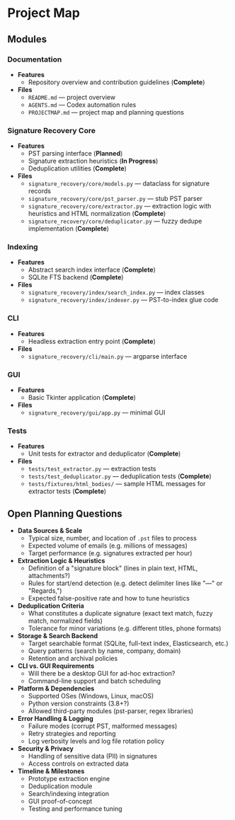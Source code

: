 # Project Map

## Modules

### Documentation
- **Features**
  - Repository overview and contribution guidelines (**Complete**)
- **Files**
  - `README.md` — project overview
  - `AGENTS.md` — Codex automation rules
  - `PROJECTMAP.md` — project map and planning questions

### Signature Recovery Core
- **Features**
  - PST parsing interface (**Planned**)
  - Signature extraction heuristics (**In Progress**)
  - Deduplication utilities (**Complete**)
- **Files**
  - `signature_recovery/core/models.py` — dataclass for signature records
  - `signature_recovery/core/pst_parser.py` — stub PST parser
  - `signature_recovery/core/extractor.py` — extraction logic with heuristics and HTML normalization (**Complete**)
  - `signature_recovery/core/deduplicator.py` — fuzzy dedupe implementation (**Complete**)

### Indexing
- **Features**
  - Abstract search index interface (**Complete**)
  - SQLite FTS backend (**Complete**)
- **Files**
  - `signature_recovery/index/search_index.py` — index classes
  - `signature_recovery/index/indexer.py` — PST-to-index glue code

### CLI
- **Features**
  - Headless extraction entry point (**Complete**)
- **Files**
  - `signature_recovery/cli/main.py` — argparse interface

### GUI
- **Features**
  - Basic Tkinter application (**Complete**)
- **Files**
  - `signature_recovery/gui/app.py` — minimal GUI

### Tests
- **Features**
  - Unit tests for extractor and deduplicator (**Complete**)
- **Files**
  - `tests/test_extractor.py` — extraction tests
  - `tests/test_deduplicator.py` — deduplication tests (**Complete**)
  - `tests/fixtures/html_bodies/` — sample HTML messages for extractor tests (**Complete**)

## Open Planning Questions

- **Data Sources & Scale**
  - Typical size, number, and location of `.pst` files to process
  - Expected volume of emails (e.g. millions of messages)
  - Target performance (e.g. signatures extracted per hour)
- **Extraction Logic & Heuristics**
  - Definition of a "signature block" (lines in plain text, HTML, attachments?)
  - Rules for start/end detection (e.g. detect delimiter lines like "—" or "Regards,")
  - Expected false-positive rate and how to tune heuristics
- **Deduplication Criteria**
  - What constitutes a duplicate signature (exact text match, fuzzy match, normalized fields)
  - Tolerance for minor variations (e.g. different titles, phone formats)
- **Storage & Search Backend**
  - Target searchable format (SQLite, full-text index, Elasticsearch, etc.)
  - Query patterns (search by name, company, domain)
  - Retention and archival policies
- **CLI vs. GUI Requirements**
  - Will there be a desktop GUI for ad-hoc extraction?
  - Command-line support and batch scheduling
- **Platform & Dependencies**
  - Supported OSes (Windows, Linux, macOS)
  - Python version constraints (3.8+?)
  - Allowed third-party modules (pst-parser, regex libraries)
- **Error Handling & Logging**
  - Failure modes (corrupt PST, malformed messages)
  - Retry strategies and reporting
  - Log verbosity levels and log file rotation policy
- **Security & Privacy**
  - Handling of sensitive data (PII) in signatures
  - Access controls on extracted data
- **Timeline & Milestones**
  - Prototype extraction engine
  - Deduplication module
  - Search/indexing integration
  - GUI proof-of-concept
  - Testing and performance tuning
